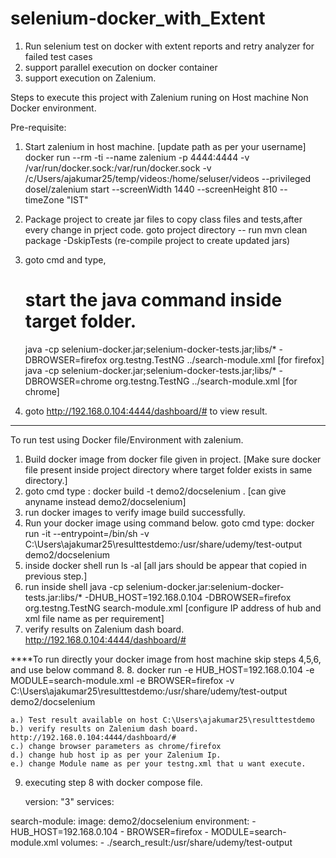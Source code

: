 # selenium-docker_with_Extent
1. Run selenium test on docker with extent reports and retry analyzer for failed test cases
2. support parallel execution on docker container
3. support execution on Zalenium.

Steps to execute this project with Zalenium runing on Host machine Non Docker environment.

Pre-requisite:

1. Start zalenium in host machine.
    [update path as per your username]
    docker run --rm -ti --name zalenium -p 4444:4444 -v /var/run/docker.sock:/var/run/docker.sock -v /c/Users/ajakumar25/temp/videos:/home/seluser/videos --privileged dosel/zalenium start --screenWidth 1440 --screenHeight 810 --timeZone "IST"

2. Package project to create jar files to copy class files and tests,after every change in prject code.
    goto project directory -- run    mvn clean package -DskipTests (re-compile project to create updated jars)
3. goto cmd and type,  
    # start the java command inside target folder.
    java -cp selenium-docker.jar;selenium-docker-tests.jar;libs/* -DBROWSER=firefox org.testng.TestNG ../search-module.xml  [for firefox]
    java -cp selenium-docker.jar;selenium-docker-tests.jar;libs/* -DBROWSER=chrome org.testng.TestNG ../search-module.xml  [for chrome]


4. goto http://192.168.0.104:4444/dashboard/# to view result.

***************************************************************************
To run test using Docker file/Environment with zalenium.

1. Build docker image from docker file given in project. [Make sure docker file present inside project directory where target folder exists in same directory.]
2. goto cmd type :  docker build -t   demo2/docselenium .        [can give anyname instead demo2/docselenium]
3. run docker images to verify image build successfully.    
4. Run your docker image using command below.
    goto cmd type:        docker run -it --entrypoint=/bin/sh -v C:\Users\ajakumar25\resulttestdemo:/usr/share/udemy/test-output demo2/docselenium 
5. inside docker shell run ls -al    [all jars should be appear that copied in previous step.]
6. run inside shell  java -cp selenium-docker.jar:selenium-docker-tests.jar:libs/* -DHUB_HOST=192.168.0.104 -DBROWSER=firefox org.testng.TestNG search-module.xml [configure IP address of hub and xml file name as per requirement]
7. verify results on Zalenium dash board. http://192.168.0.104:4444/dashboard/# 

****To run directly your docker image from host machine skip steps 4,5,6, and use below command 8.
8. docker run -e HUB_HOST=192.168.0.104 -e MODULE=search-module.xml -e BROWSER=firefox -v C:\Users\ajakumar25\resulttestdemo:/usr/share/udemy/test-output demo2/docselenium 
   
    a.) Test result available on host C:\Users\ajakumar25\resulttestdemo
    b.) verify results on Zalenium dash board. http://192.168.0.104:4444/dashboard/#
    c.) change browser parameters as chrome/firefox
    d.) change hub host ip as per your Zalenium Ip.
    e.) change Module name as per your testng.xml that u want execute.

9. executing step 8 with docker compose file.

   version: "3"
   services:

  search-module:
    image: demo2/docselenium
    environment:
      - HUB_HOST=192.168.0.104
      - BROWSER=firefox
      - MODULE=search-module.xml
    volumes:
         - ./search_result:/usr/share/udemy/test-output

